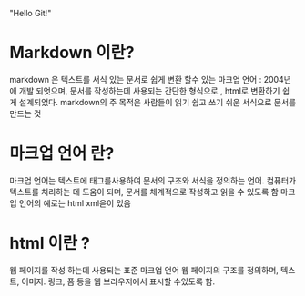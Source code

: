 "Hello Git!" 

# Markdown 이란? 
markdown 은 텍스트를 서식 있는 문서로 쉽게 변환 할수 있는 마크업 언어 : 2004년애 개발 되엇으며, 문서를 작성하는데 사용되는 간단한 형식으로 , html로 변환하기 쉽게 설계되었다.
markdown의 주 목적은 사람들이 읽기 쉽고 쓰기 쉬운 서식으로 문서를 만드는 것

# 마크업 언어 란?
마크업 언어는 텍스트에 태그를사용하여 문서의 구조와 서식을 정의하는 언어.
컴퓨터가 텍스트를 처리하는 데 도움이 되며, 문서를 체계적으로 작성하고 읽을 수 있도록 함
마크업 언어의 예로는 html xml읃이 있음

# html 이란 ?
웹 페이지를 작성 하는데 사용되는 표준 마크업 언어
웹 페이지의 구조를 정의하며, 텍스트, 이미지. 링크, 폼 등을 웹 브라우저에서 표시할 수있도록 함.

